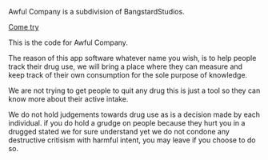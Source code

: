 Awful Company is a subdivision of BangstardStudios.

 [Come try](https://awfulcompany.io)



This is the code for Awful Company.

The reason of this app software whatever name you wish, is to help people track their drug use, we will bring a place 
where they can measure and keep track of their own consumption for the sole purpose of knowledge. 

We are not trying to get people to quit any drug this is just a tool so they can know more about their active intake.

We do not hold judgements towards drug use as is a decision made by each individual. if you do hold a grudge on people 
because they hurt you in a drugged stated we for sure understand yet we do not condone any destructive critisism with harmful intent, you may leave if you choose to do so.
